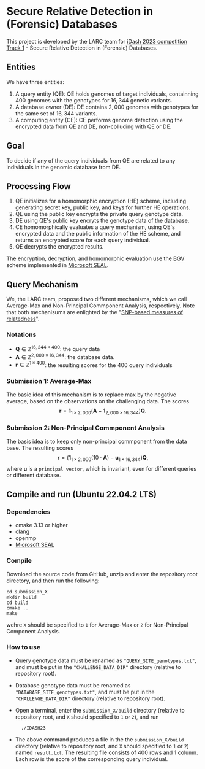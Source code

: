 # Secure Relative Detection in (Forensic) Databases

This project is developed by the LARC team for [iDash 2023 competition Track 1][1] - Secure Relative Detection in (Forensic) Databases. 

## Entities
We have three entities: 
1. A query entity (QE): QE holds  genomes of target individuals, containning $400$ genomes with the genotypes for $16,344$ genetic variants.
2. A database owner (DE): DE contains $2,000$ genomes with genotypes for the same set of $16,344$ variants.
3. A computing entity (CE):   CE performs genome detection using the encrypted data from QE and DE, non-colluding with QE or DE.

## Goal

To decide if any of the query individuals from QE  are related to any individuals in the genomic database from DE.

## Processing Flow

1. QE initializes for a homomorphic encryption (HE) scheme, including generating secret key, public key, and keys for further HE operations.
2. QE using the public key encrypts the private query genotype data.
3. DE using QE's public key encryts the genotype data of the database.
4. CE homomorphically evaluates a query mechanism, using QE's encrypted data and the public information of the HE scheme, and returns an encrypted score for each query individual.
5. QE decrypts the encrypted results.

The encryption, decryption, and homomorphic evaluation use the [BGV][2] scheme implemented in [Microsoft SEAL][3]. 

## Query Mechanism

We, the LARC team, proposed two different mechanisms, which we call Average-Max and Non-Principal Commponent Analysis, respectively. Note that both mechanisums are enlighted by the "[SNP-based measures of relatedness][4]". 

### Notations

- $\bm{Q}\in\mathbb{Z}^{16,344\times 400}$: the query data 
- $\bm{A}\in\mathbb{Z}^{2,000\times 16,344}$: the database data. 
- $\bm{r}\in\mathbb{Z}^{1\times 400}$: the resulting scores for the $400$ query individuals

### Submission 1: Average-Max

The basic idea of this mechanism is to replace max by the negative average, based on the observations on the challenging data. The scores 
$$\bm{r} = \bm{1}_{1\times 2,000}(\bm{A} - \bm{1}_{2,000\times 16,344})\bm{Q}.$$

### Submission 2: Non-Principal Commponent Analysis

The basis idea is to keep only non-principal commponent from the data base. The resulting scores 
$$\bm{r} = (\bm{1}_{1\times 2,000}(10\cdot\bm{A}) - \bm{u}_{1\times 16,344})\bm{Q},$$ 
where $\bm{u}$ is a `principal vector`, which is invariant, even for different queries or different database.

## Compile and run (Ubuntu 22.04.2 LTS)
### Dependencies
- cmake 3.13 or higher
- clang
- openmp
- [Microsoft SEAL](https://github.com/microsoft/seal)

### Compile
Download the source code from GitHub, unzip and enter the repository root directory, and then run the following:

    cd submission_X
    mkdir build
    cd build
    cmake ..
    make

wehre `X` should be specified to `1` for Average-Max or `2` for Non-Principal Component Analysis.
### How to use 

- Query genotype data must be renamed as  `"QUERY_SITE_genotypes.txt"`, and must be put in the  `"CHALLENGE_DATA_DIR"` directory (relative to repository root).
- Database genotype data must be renamed as  `"DATABASE_SITE_genotypes.txt"`, and must be put in the  `"CHALLENGE_DATA_DIR"` directory (relative to repository root).
- Open a terminal, enter the `submission_X/build` directory (relative to repository root, and `X` should specified to `1` or `2`), and run 
    
        ./IDASH23

- The above command produces a file in the the `submission_X/build` directory (relative to repository root, and `X` should specified to `1` or `2`) named `result.txt`. The resulting file consists of $400$ rows and $1$ column. Each row is the score of the corresponding query individual.
































[1]: http://www.humangenomeprivacy.org/2023/competition-tasks.html
[2]: https://doi.org/10.1145/2633600
[3]: https://github.com/microsoft/seal
[4]: https://doi.org/10.1038/nrg3821
